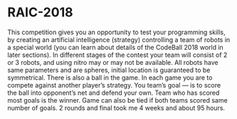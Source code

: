 # RAIC-2018
This competition gives you an opportunity to test your programming skills, by creating an artificial intelligence (strategy) controlling a team of robots in a special world (you can learn about details of the CodeBall 2018 world in later sections). In different stages of the contest your team will consist of 2 or 3 robots, and using nitro may or may not be available. All robots have same parameters and are spheres, initial location is guaranteed to be symmetrical. There is also a ball in the game. In each game you are to compete against another player’s strategy. You team’s goal — is to score the ball into opponent’s net and defend your own. Team who has scored most goals is the winner. Game can also be tied if both teams scored same number of goals.
2 rounds and final  took me 4 weeks and about 95 hours.
